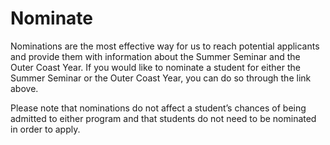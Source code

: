 # Nominate

Nominations are the most effective way for us to reach potential applicants and provide them with information about the Summer Seminar and the Outer Coast Year. If you would like to nominate a student for either the Summer Seminar or the Outer Coast Year, you can do so through the link above.

Please note that nominations do not affect a student’s chances of being admitted to either program and that students do not need to be nominated in order to apply.


